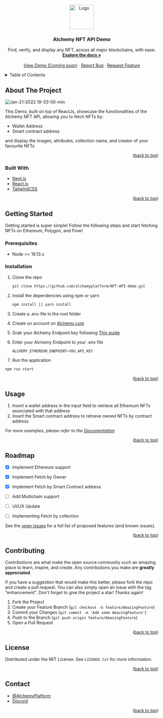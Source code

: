<!-- PROJECT LOGO -->
<br />
<div align="center">
  <a href="https://github.com/alchemyplatform/NFT-API-demo/">
          <img src="https://user-images.githubusercontent.com/72762629/150806073-d44e9c0e-0807-4e1d-bd49-35c67fe39a49.png" alt="Logo" height="80" >
  </a>

  <h3 align="center">Alchemy NFT API Demo</h3>

  <p align="center">
    Find, verify, and display any NFT,  across all major blockchains, with ease.
    <br />
    <a href="https://docs.alchemy.com/alchemy/enhanced-apis/nft-api"><strong>Explore the docs »</strong></a>
    <br />
    <br />
    <a href="#">View Demo (Coming soon)</a>
    ·
    <a href="https://github.com/alchemyplatform/NFT-API-demo/issues">Report Bug</a>
    ·
    <a href="https://github.com/alchemyplatform/NFT-API-demo/issues">Request Feature</a>
  </p>

</div>



<!-- TABLE OF CONTENTS -->
<details>
  <summary>Table of Contents</summary>
  <ol>
    <li>
      <a href="#about-the-project">About The Project</a>
      <ul>
        <li><a href="#built-with">Built With</a></li>
      </ul>
    </li>
    <li>
      <a href="#getting-started">Getting Started</a>
      <ul>
        <li><a href="#prerequisites">Prerequisites</a></li>
        <li><a href="#installation">Installation</a></li>
      </ul>
    </li>
    <li><a href="#usage">Usage</a></li>
    <li><a href="#roadmap">Roadmap</a></li>
    <li><a href="#contributing">Contributing</a></li>
    <li><a href="#license">License</a></li>
    <li><a href="#contact">Contact</a></li>
  </ol>
</details>



<!-- ABOUT THE PROJECT -->
## About The Project
![Jan-21-2022 19-33-50-min](https://user-images.githubusercontent.com/72762629/150807611-5bf5ab02-e9a9-4cfb-95c2-61f2bf0f0e2f.gif)

This Demo, built on top of ReactJs, showcase the functionalities of the Alchemy NFT API, allowing you to fetch NFTs by:
- Wallet Address
- Smart contract address

and display the images, attributes, collection name, and creator of your favourite NFTs

<p align="right">(<a href="#top">back to top</a>)</p>


### Built With

* [Next.js](https://www.alchemy.com/)
* [React.js](https://reactjs.org/)
* [TailwindCSS](https://getbootstrap.com)

<p align="right">(<a href="#top">back to top</a>)</p>



<!-- GETTING STARTED -->
## Getting Started

Getting started is super simple! Follow the following steps and start fetching NFTs on Ethereum, Polygon, and Flow!

### Prerequisites

- Node >= 16.13.x


### Installation


1. Clone the repo
   ```sh
   git clone https://github.com/alchemyplatform/NFT-API-demo.git
   ```
2. Install the dependencies using npm or yarn
   ```sh
   npm install || yarn install
   ```
   
3. Create a .env file in the root folder
4. Create un account on [Alchemy.com](https://www.alchemy.com/)
5. Grab your Alchemy Endpoint key following [This guide]()
6. Enter your Alchemy Endpoint to your .env file
   ```js
   ALCHEMY_ETHEREUM_ENDPOINT=YOU_API_KEY
   ```
7. Run the application
  ```sh
  npm run start
  ```
  
<p align="right">(<a href="#top">back to top</a>)</p>



<!-- USAGE EXAMPLES -->
## Usage

1. Insert a wallet address in the input field to retrieve all Ethereum NFTs associated with that address
2. Insert the Smart contract address to retrieve owned NFTs by contract address

_For more examples, please refer to the [Documentation](https://docs.alchemy.com/alchemy/enhanced-apis/nft-api)_

<p align="right">(<a href="#top">back to top</a>)</p>



<!-- ROADMAP -->
## Roadmap

- [x] Implement Ethereum support
- [x] Implement Fetch by Owner
- [x] Implement Fetch by Smart Contract address
- [ ] Add Multichain support 
- [ ] UI/UX Update
- [ ] Implementing Fetch by collection 


See the [open issues](https://github.com/alchemyplatform/NFT-API-demo/issues) for a full list of proposed features (and known issues).

<p align="right">(<a href="#top">back to top</a>)</p>



<!-- CONTRIBUTING -->
## Contributing

Contributions are what make the open source community such an amazing place to learn, inspire, and create. Any contributions you make are **greatly appreciated**.

If you have a suggestion that would make this better, please fork the repo and create a pull request. You can also simply open an issue with the tag "enhancement".
Don't forget to give the project a star! Thanks again!

1. Fork the Project
2. Create your Feature Branch (`git checkout -b feature/AmazingFeature`)
3. Commit your Changes (`git commit -m 'Add some AmazingFeature'`)
4. Push to the Branch (`git push origin feature/AmazingFeature`)
5. Open a Pull Request

<p align="right">(<a href="#top">back to top</a>)</p>



<!-- LICENSE -->
## License

Distributed under the MIT License. See `LICENSE.txt` for more information.

<p align="right">(<a href="#top">back to top</a>)</p>



<!-- CONTACT -->
## Contact

 - [@AlchemyPlatform](https://twitter.com/AlchemyPlatform)
 - [Discord]()

<p align="right">(<a href="#top">back to top</a>)</p>



